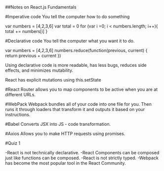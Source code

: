 ##Notes on React.js Fundamentals

#Imperative code
You tell the computer how to do something

var numbers = [4,2,3,6]
var total = 0
for (var i =0; i < numbers.length; i++){
  total += numbers[i]
}

#Declarative code
You tell the computer what you want it to do.

var numbers = [4,2,3,6]
numbers.reduce(function(previous, current) {
  return previous + current
})

Using declarative code is more readable, has less bugs, reduces side effects, and minimizes mutability.

React has explicit mutations using this.setState



#React Router
allows you to map components to be active when you are at different URLs.

<Router history={hashHistory}>
  <Route path = '/' component={Main}>
    <IndexRoute component={Home} />
    <Route path='playerOne' header='Player One' component={PromptContainer} />
    <Route path='playerTwo/:playerOne' header='Player Two' component={PromptContainer}/>
    <Route path='battle' component={ConfirmBattleContainer} />
    <Route path='results' component={ResultsContainer} />
  </Route>
</Router>

#WebPack
Webpack bundles all of your code into one file for you. Then runs it through loaders that transform it and outputs it based on your instructions.

#Babel
 Converts JSX into JS - code transformation.

#Axios
Allows you to make HTTP requests using promises.

#Quiz 1

-React is not technically declarative.
-React Components can be composed just like functions can be composed.
-React is not strictly typed.
-Webpack has become the most popular tool in the React Community.

